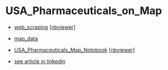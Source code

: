 # USA_Pharmaceuticals_on_Map



- [web_scraping](https://github.com/Yousuf28/US_Pharmaceutical_Map/blob/master/us_pharma_308.ipynb)
 [[nbviewer](https://nbviewer.jupyter.org/github/Yousuf28/US_Pharmaceutical_Map/blob/master/us_pharma_308.ipynb)]
 
- [map_data](https://github.com/Yousuf28/US_Pharmaceutical_Map/blob/master/final_list/us_pharma_map/us_pharma_02_map_top.csv)


- [USA_Pharmaceuticals_Map_Notobook](https://github.com/Yousuf28/US_Pharmaceutical_Map/blob/master/final_list/us_pharma_map/us_pharma_map.ipynb)
 [[nbviewer](https://nbviewer.jupyter.org/github/Yousuf28/US_Pharmaceutical_Map/blob/master/final_list/us_pharma_map/us_pharma_map.ipynb)]
 

- [see article in linkedin](https://www.linkedin.com/pulse/interactive-map-pharmaceutical-companies-usa-yousuf-ali/)

